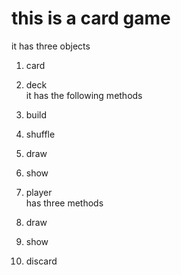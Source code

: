# this is a card game  
it has three objects  
1. card  
2. deck   
it has the following methods  
1. build  
2. shuffle  
3. draw  
4. show  
  
    
3. player  
has three methods  
1. draw  
2. show  
3. discard  

